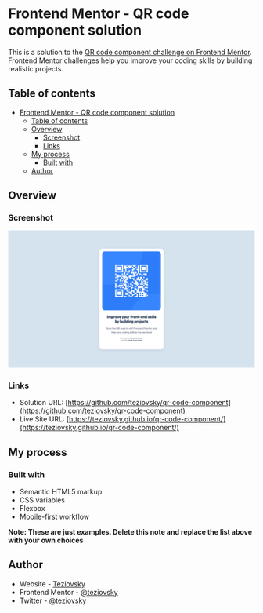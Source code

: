 # Frontend Mentor - QR code component solution

This is a solution to the [QR code component challenge on Frontend Mentor](https://www.frontendmentor.io/challenges/qr-code-component-iux_sIO_H). Frontend Mentor challenges help you improve your coding skills by building realistic projects.

## Table of contents

- [Frontend Mentor - QR code component solution](#frontend-mentor---qr-code-component-solution)
  - [Table of contents](#table-of-contents)
  - [Overview](#overview)
    - [Screenshot](#screenshot)
    - [Links](#links)
  - [My process](#my-process)
    - [Built with](#built-with)
  - [Author](#author)

## Overview

### Screenshot

![Screenshot of website](./screenshot.jpg)

### Links

- Solution URL: [https://github.com/teziovsky/qr-code-component](https://github.com/teziovsky/qr-code-component)
- Live Site URL: [https://teziovsky.github.io/qr-code-component/](https://teziovsky.github.io/qr-code-component/)

## My process

### Built with

- Semantic HTML5 markup
- CSS variables
- Flexbox
- Mobile-first workflow

**Note: These are just examples. Delete this note and replace the list above with your own choices**

## Author

- Website - [Teziovsky](https://www.jakubsoboczynski.pl)
- Frontend Mentor - [@teziovsky](https://www.frontendmentor.io/profile/teziovsky)
- Twitter - [@teziovsky](https://twitter.com/teziovsky/)
